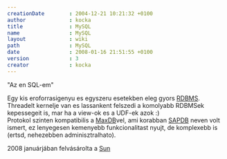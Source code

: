 ```yaml
---
creationDate        : 2004-12-21 10:21:32 +0100 
author              : kocka 
title               : MySQL 
name                : MySQL 
layout              : wiki 
path                : MySQL 
date                : 2008-01-16 21:51:55 +0100 
version             : 3 
creator             : kocka 
---
```

"Az en SQL-em"

Egy kis eroforrasigenyu es egyszeru esetekben eleg gyors [RDBMS](RDBMS.html). Threadelt kernelje van es lassankent felszedi a komolyabb RDBMSek kepessegeit is, mar ha a view-ok es a UDF-ek azok :)<br/>
Protokol szinten kompatibilis a [MaxDB](MAXDB.html)vel, ami korabban [SAPDB](SAPDB.html) neven volt ismert, ez lenyegesen kemenyebb funkcionalitast nyujt, de komplexebb is (ertsd, nehezebben adminisztralhato).

2008 januárjában felvásárolta a [Sun](Sun.html)

